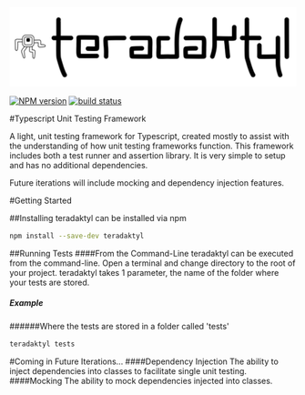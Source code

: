 ![teradaktyl logo](teradaktyl.svg "teradaktyl logo")

[![NPM version][npm-image]][npm-url]
[![build status][travis-image]][travis-url]

#Typescript Unit Testing Framework

A light, unit testing framework for Typescript, created mostly to assist with the understanding of how unit testing frameworks function. This framework includes both a test runner and assertion library. It is very simple to setup and has no additional dependencies.

Future iterations will include mocking and dependency injection features.

#Getting Started

##Installing
teradaktyl can be installed via npm
```bash
npm install --save-dev teradaktyl
```
##Running Tests
####From the Command-Line
teradaktyl can be executed from the command-line.
Open a terminal and change directory to the root of your project.
teradaktyl takes 1 parameter, the name of the folder where your tests are stored.
##### Example
######Where the tests are stored in a folder called 'tests'
```bash
teradaktyl tests
```

#Coming in Future Iterations...
####Dependency Injection
The ability to inject dependencies into classes to facilitate single unit testing.
####Mocking
The ability to mock dependencies injected into classes.

[npm-image]: https://img.shields.io/npm/v/piczelspydr.svg?style=flat-square
[npm-url]: https://www.npmjs.com/package/piczelspydr
[travis-image]: https://travis-ci.com/piczelspydr/teradaktyl.svg?branch=master&style=flat-square
[travis-url]: https://travis-ci.com/piczelspydr/teradaktyl
